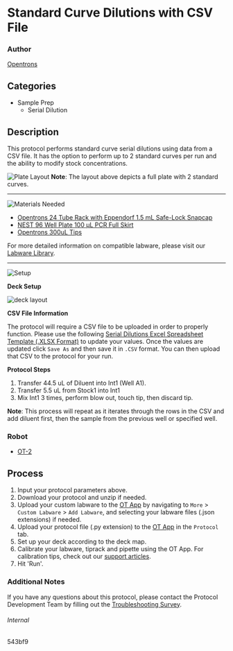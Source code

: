 # Standard Curve Dilutions with CSV File

### Author
[Opentrons](https://opentrons.com/)

## Categories
* Sample Prep
    * Serial Dilution

## Description
This protocol performs standard curve serial dilutions using data from a CSV file. It has the option to perform up to 2 standard curves per run and the ability to modify stock concentrations.

![Plate Layout](https://opentrons-protocol-library-website.s3.amazonaws.com/custom-README-images/543bf9/543bf9_plate_positions.png)
**Note**: The layout above depicts a full plate with 2 standard curves.

---
![Materials Needed](https://s3.amazonaws.com/opentrons-protocol-library-website/custom-README-images/001-General+Headings/materials.png)

* [Opentrons 24 Tube Rack with Eppendorf 1.5 mL Safe-Lock Snapcap](https://shop.opentrons.com/collections/racks-and-adapters/products/tube-rack-set-1)
* [NEST 96 Well Plate 100 µL PCR Full Skirt](https://shop.opentrons.com/collections/lab-plates/products/nest-0-1-ml-96-well-pcr-plate-full-skirt)
* [Opentrons 300uL Tips](https://shop.opentrons.com/collections/opentrons-tips/products/opentrons-300ul-tips)

For more detailed information on compatible labware, please visit our [Labware Library](https://labware.opentrons.com/).

---
![Setup](https://s3.amazonaws.com/opentrons-protocol-library-website/custom-README-images/001-General+Headings/Setup.png)

**Deck Setup**

![deck layout](https://opentrons-protocol-library-website.s3.amazonaws.com/custom-README-images/543bf9/543bf9_deck_layout.png)

**CSV File Information**

The protocol will require a CSV file to be uploaded in order to properly function. Please use the following [Serial Dilutions Excel Spreadsheet Template (.XLSX Format)](https://opentrons-protocol-library-website.s3.amazonaws.com/custom-README-images/543bf9/serial_dilutions_template.xlsx) to update your values. Once the values are updated click `Save As` and then save it in `.CSV` format. You can then upload that CSV to the protocol for your run.

**Protocol Steps**

1. Transfer 44.5 uL of Diluent into Int1 (Well A1).
2. Transfer 5.5 uL from Stock1 into Int1
3. Mix Int1 3 times, perform blow out, touch tip, then discard tip.

**Note**: This process will repeat as it iterates through the rows in the CSV and add diluent first, then the sample from the previous well or specified well.

### Robot
* [OT-2](https://opentrons.com/ot-2)

## Process
1. Input your protocol parameters above.
2. Download your protocol and unzip if needed.
3. Upload your custom labware to the [OT App](https://opentrons.com/ot-app) by navigating to `More` > `Custom Labware` > `Add Labware`, and selecting your labware files (.json extensions) if needed.
4. Upload your protocol file (.py extension) to the [OT App](https://opentrons.com/ot-app) in the `Protocol` tab.
5. Set up your deck according to the deck map.
6. Calibrate your labware, tiprack and pipette using the OT App. For calibration tips, check out our [support articles](https://support.opentrons.com/en/collections/1559720-guide-for-getting-started-with-the-ot-2).
7. Hit 'Run'.

### Additional Notes

If you have any questions about this protocol, please contact the Protocol Development Team by filling out the [Troubleshooting Survey](https://protocol-troubleshooting.paperform.co/).

###### Internal
543bf9